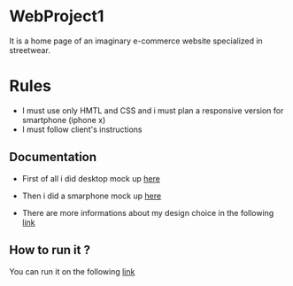 # WebProject1

It is a home page of an imaginary e-commerce website specialized in streetwear.

# Rules

- I must use only HMTL and CSS and i must plan a responsive version for smartphone (iphone x)
- I must follow client's instructions

## Documentation
- First of all i did desktop mock up [here](https://github.com/phest0/webProject1/blob/master/documentation/Maquette%20Desktop.pdf)

- Then i did a smarphone mock up [here](https://github.com/phest0/webProject1/blob/master/documentation/Maquette%20Smartphone.pdf)

- There are more informations about my design choice in the following [link](https://github.com/phest0/webProject1/blob/master/documentation/Pr%C3%A9sentation%20du%20projet%20web%201.pdf)
## How to run it ?
 You can run it on the following [link](https://phest0.github.io/webProject1/)
